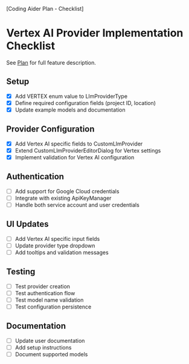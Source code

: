 [Coding Aider Plan - Checklist]
# Vertex AI Provider Implementation Checklist

See [Plan](./vertex_ai_provider.md) for full feature description.

## Setup
- [x] Add VERTEX enum value to LlmProviderType
- [x] Define required configuration fields (project ID, location)
- [x] Update example models and documentation

## Provider Configuration
- [x] Add Vertex AI specific fields to CustomLlmProvider
- [x] Extend CustomLlmProviderEditorDialog for Vertex settings
- [x] Implement validation for Vertex AI configuration

## Authentication
- [ ] Add support for Google Cloud credentials
- [ ] Integrate with existing ApiKeyManager
- [ ] Handle both service account and user credentials

## UI Updates
- [ ] Add Vertex AI specific input fields
- [ ] Update provider type dropdown
- [ ] Add tooltips and validation messages

## Testing
- [ ] Test provider creation
- [ ] Test authentication flow
- [ ] Test model name validation
- [ ] Test configuration persistence

## Documentation
- [ ] Update user documentation
- [ ] Add setup instructions
- [ ] Document supported models
